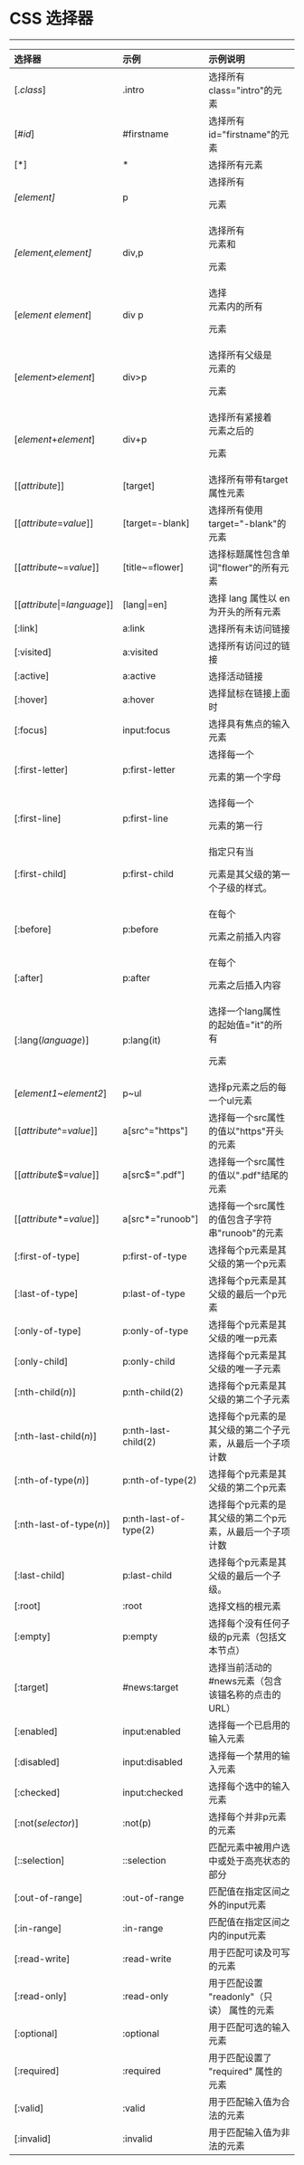 # CSS 选择器

------
| 选择器                                                       | 示例                  | 示例说明                                                  |
| :----------------------------------------------------------- | :-------------------- | :-------------------------------------------------------- |
| [.*class*]     | .intro                | 选择所有class="intro"的元素                               |
| [#*id*]           | #firstname            | 选择所有id="firstname"的元素                              |
| [*]              | *                     | 选择所有元素                                              |
| *[element]*  | p                     | 选择所有<p>元素                                           |
| *[element,element]* | div,p                 | 选择所有<div>元素和<p>元素                                |
| [*element* *element*] | div p                 | 选择<div>元素内的所有<p>元素                              |
| [*element*>*element*] | div>p                 | 选择所有父级是 <div> 元素的 <p> 元素                      |
| [*element*+*element*] | div+p                 | 选择所有紧接着<div>元素之后的<p>元素                      |
| [[*attribute*\]] | [target]              | 选择所有带有target属性元素                                |
| [[*attribute*=*value*\]] | [target=-blank]       | 选择所有使用target="-blank"的元素                         |
| [[*attribute*~=*value*\]] | [title~=flower]       | 选择标题属性包含单词"flower"的所有元素                    |
| [[*attribute*\|=*language*\]] | [lang\|=en]           | 选择 lang 属性以 en 为开头的所有元素                      |
| [:link]         | a:link                | 选择所有未访问链接                                        |
| [:visited]   | a:visited             | 选择所有访问过的链接                                      |
| [:active]     | a:active              | 选择活动链接                                              |
| [:hover]       | a:hover               | 选择鼠标在链接上面时                                      |
| [:focus]       | input:focus           | 选择具有焦点的输入元素                                    |
| [:first-letter] | p:first-letter        | 选择每一个<p>元素的第一个字母                             |
| [:first-line] | p:first-line          | 选择每一个<p>元素的第一行                                 |
| [:first-child] | p:first-child         | 指定只有当<p>元素是其父级的第一个子级的样式。             |
| [:before]     | p:before              | 在每个<p>元素之前插入内容                                 |
| [:after]       | p:after               | 在每个<p>元素之后插入内容                                 |
| [:lang(*language*)] | p:lang(it)            | 选择一个lang属性的起始值="it"的所有<p>元素                |
| [*element1*~*element2*] | p~ul                  | 选择p元素之后的每一个ul元素                               |
| [[*attribute*^=*value*\]] | a[src^="https"]       | 选择每一个src属性的值以"https"开头的元素                  |
| [[*attribute*$=*value*\]] | a[src$=".pdf"]        | 选择每一个src属性的值以".pdf"结尾的元素                   |
| [[*attribute**=*value*\]] | a[src*="runoob"]      | 选择每一个src属性的值包含子字符串"runoob"的元素           |
| [:first-of-type] | p:first-of-type       | 选择每个p元素是其父级的第一个p元素                        |
| [:last-of-type] | p:last-of-type        | 选择每个p元素是其父级的最后一个p元素                      |
| [:only-of-type] | p:only-of-type        | 选择每个p元素是其父级的唯一p元素                          |
| [:only-child] | p:only-child          | 选择每个p元素是其父级的唯一子元素                         |
| [:nth-child(*n*)] | p:nth-child(2)        | 选择每个p元素是其父级的第二个子元素                       |
| [:nth-last-child(*n*)] | p:nth-last-child(2)   | 选择每个p元素的是其父级的第二个子元素，从最后一个子项计数 |
| [:nth-of-type(*n*)] | p:nth-of-type(2)      | 选择每个p元素是其父级的第二个p元素                        |
| [:nth-last-of-type(*n*)] | p:nth-last-of-type(2) | 选择每个p元素的是其父级的第二个p元素，从最后一个子项计数  |
| [:last-child] | p:last-child          | 选择每个p元素是其父级的最后一个子级。                     |
| [:root]         | :root                 | 选择文档的根元素                                          |
| [:empty]       | p:empty               | 选择每个没有任何子级的p元素（包括文本节点）               |
| [:target]     | #news:target          | 选择当前活动的#news元素（包含该锚名称的点击的URL）        |
| [:enabled]   | input:enabled         | 选择每一个已启用的输入元素                                |
| [:disabled] | input:disabled        | 选择每一个禁用的输入元素                                  |
| [:checked]   | input:checked         | 选择每个选中的输入元素                                    |
| [:not(*selector*)] | :not(p)               | 选择每个并非p元素的元素                                   |
| [::selection] | ::selection           | 匹配元素中被用户选中或处于高亮状态的部分                  |
| [:out-of-range] | :out-of-range         | 匹配值在指定区间之外的input元素                           |
| [:in-range] | :in-range             | 匹配值在指定区间之内的input元素                           |
| [:read-write] | :read-write           | 用于匹配可读及可写的元素                                  |
| [:read-only] | :read-only            | 用于匹配设置 "readonly"（只读） 属性的元素                |
| [:optional] | :optional             | 用于匹配可选的输入元素                                    |
| [:required] | :required             | 用于匹配设置了 "required" 属性的元素                      |
| [:valid]       | :valid                | 用于匹配输入值为合法的元素                                |
| [:invalid]   | :invalid              | 用于匹配输入值为非法的元素                                |
